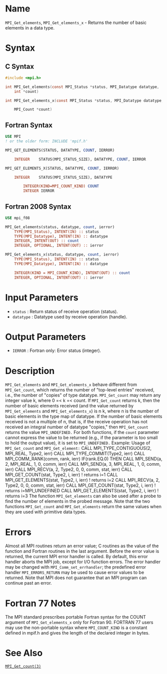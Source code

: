 # Name

`MPI_Get_elements`, `MPI_Get_elements_x` - Returns the number of basic
elements in a data type.

# Syntax

## C Syntax

```c
#include <mpi.h>

int MPI_Get_elements(const MPI_Status *status, MPI_Datatype datatype,
    int *count)

int MPI_Get_elements_x(const MPI_Status *status, MPI_Datatype datatype,

    MPI_Count *count)
```

## Fortran Syntax

```fortran
USE MPI
! or the older form: INCLUDE 'mpif.h'

MPI_GET_ELEMENTS(STATUS, DATATYPE, COUNT, IERROR)

    INTEGER    STATUS(MPI_STATUS_SIZE), DATATYPE, COUNT, IERROR

MPI_GET_ELEMENTS_X(STATUS, DATATYPE, COUNT, IERROR)

    INTEGER    STATUS(MPI_STATUS_SIZE), DATATYPE

        INTEGER(KIND=MPI_COUNT_KIND) COUNT
        INTEGER IERROR
```

## Fortran 2008 Syntax

```fortran
USE mpi_f08

MPI_Get_elements(status, datatype, count, ierror)
    TYPE(MPI_Status), INTENT(IN) :: status
    TYPE(MPI_Datatype), INTENT(IN) :: datatype
    INTEGER, INTENT(OUT) :: count
    INTEGER, OPTIONAL, INTENT(OUT) :: ierror

MPI_Get_elements_x(status, datatype, count, ierror)
    TYPE(MPI_Status), INTENT(IN) :: status
    TYPE(MPI_Datatype), INTENT(IN) :: datatype

    INTEGER(KIND = MPI_COUNT_KIND), INTENT(OUT) :: count
    INTEGER, OPTIONAL, INTENT(OUT) :: ierror
```


# Input Parameters

* `status` : Return status of receive operation (status).
* `datatype` : Datatype used by receive operation (handle).

# Output Parameters

* `IERROR` : Fortran only: Error status (integer).

# Description

`MPI_Get_elements` and `MPI_Get_elements_x` behave different from
`MPI_Get_count`, which returns the number of "top-level entries"
received, i.e., the number of "copies" of type datatype. `MPI_Get_count`
may return any integer value k, where 0 =< k =< count. If
`MPI_Get_count` returns k, then the number of basic elements received (and
the value returned by `MPI_Get_elements` and `MPI_Get_elements_x`) is n 
k, where n is the number of basic elements in the type map of datatype.
If the number of basic elements received is not a multiple of n, that
is, if the receive operation has not received an integral number of
datatype "copies," then `MPI_Get_count` returns the value `MPI_UNDEFINED.`
For both functions, if the `count` parameter cannot express the value to
be returned (e.g., if the parameter is too small to hold the output
value), it is set to `MPI_UNDEFINED.`
Example: Usage of `MPI_Get_count` and `MPI_Get_element:`
      CALL MPI_TYPE_CONTIGUOUS(2, MPI_REAL, Type2, ierr)
      CALL MPI_TYPE_COMMIT(Type2, ierr)
      CALL MPI_COMM_RANK(comm, rank, ierr)
      IF(rank.EQ.0) THEN
            CALL MPI_SEND(a, 2, MPI_REAL, 1, 0, comm, ierr)
            CALL MPI_SEND(a, 3, MPI_REAL, 1, 0, comm, ierr)
            CALL MPI_RECV(a, 2, Type2, 0, 0, comm, stat, ierr)
            CALL MPI_GET_COUNT(stat, Type2, i, ierr)     ! returns i=1
            CALL MPI_GET_ELEMENTS(stat, Type2, i, ierr)  ! returns i=2
            CALL MPI_RECV(a, 2, Type2, 0, 0, comm, stat, ierr)
            CALL MPI_GET_COUNT(stat, Type2, i, ierr) ! returns i=MPI_UNDEFINED
            CALL MPI_GET_ELEMENTS(stat, Type2, i, ierr)  ! returns i=3
The function `MPI_Get_elements` can also be used after a probe to find the
number of elements in the probed message. Note that the two functions
`MPI_Get_count` and `MPI_Get_elements` return the same values when they are
used with primitive data types.

# Errors

Almost all MPI routines return an error value; C routines as the value
of the function and Fortran routines in the last argument.
Before the error value is returned, the current MPI error handler is
called. By default, this error handler aborts the MPI job, except for
I/O function errors. The error handler may be changed with
`MPI_Comm_set_errhandler`; the predefined error handler `MPI_ERRORS_RETURN`
may be used to cause error values to be returned. Note that MPI does not
guarantee that an MPI program can continue past an error.

# Fortran 77 Notes

The MPI standard prescribes portable Fortran syntax for the COUNT
argument of `MPI_Get_elements_x` only for Fortran 90. FORTRAN 77 users may
use the non-portable syntax
where `MPI_COUNT_KIND` is a constant defined in mpif.h and gives the
length of the declared integer in bytes.

# See Also

[`MPI_Get_count(3)`](./?file=MPI_Get_count.md)
